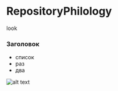 # RepositoryPhilology
look
### Заголовок
* список
* раз
* два

![alt text](https://www.google.ru/url?sa=i&source=images&cd=&cad=rja&uact=8&ved=2ahUKEwiLp7LjivLfAhUJ2SwKHSIODgUQjRx6BAgBEAU&url=https%3A%2F%2Fgithub.com%2F&psig=AOvVaw3BOfb-kj_nZwOMjDy18Eg0&ust=1547720618822298)


